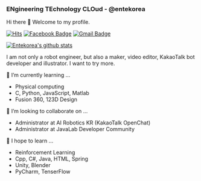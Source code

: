 ### ENgineering TEchnology CLOud - @entekorea


Hi there 👋 Welcome to my profile.


[![Hits](https://hits.seeyoufarm.com/api/count/incr/badge.svg?url=https%3A%2F%2Fgithub.com%2Fentekorea)](https://hits.seeyoufarm.com) [![Facebook Badge](https://img.shields.io/badge/facebook-1877f2?style=flat-square&logo=facebook&logoColor=white&link=https://www.facebook.com/entekorea)](https://www.facebook.com/entekorea) [![Gmail Badge](https://img.shields.io/badge/Gmail-d14836?style=flat-square&logo=Gmail&logoColor=white&link=mailto:entekorea@gmail.com)](mailto:entekorea@gmail.com)

[![Entekorea's github stats](https://github-readme-stats.vercel.app/api?username=entekorea)](https://github.com/entekorea/github-readme-stats)


I am not only a robot engineer, but also a maker, video editor, KakaoTalk bot developer and illustrator. I want to try more.


🌱 I’m currently learning ...
- Physical computing
- C, Python, JavaScript, Matlab
- Fusion 360, 123D Design

👯 I’m looking to collaborate on ...
- Administrator at AI Robotics KR (KakaoTalk OpenChat)
- Administrator at JavaLab Developer Community

🔭 I hope to learn ...
- Reinforcement Learning
- Cpp, C#, Java, HTML, Spring
- Unity, Blender
- PyCharm, TenserFlow

<!--
**Entekorea/entekorea** is a ✨ _special_ ✨ repository because its `README.md` (this file) appears on your GitHub profile.

Here are some ideas to get you started:

- 🔭 I’m currently working on ...
- 🌱 I’m currently learning ...
- 👯 I’m looking to collaborate on ...
- 🤔 I’m looking for help with ...
- 💬 Ask me about ...
- 📫 How to reach me: ...
- 😄 Pronouns: ...
- ⚡ Fun fact: ...
-->
